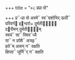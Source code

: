 +++
title = "०८ प्रप्रा वो"

+++
प्र᳓-प्रा वो अस्मे᳓ स्व᳓यशोभिर् ऊती᳓  
परिवर्ग᳓ इ᳓न्दरो+ दुर्मतीनां᳐᳓  
द᳓रीमन् दुर्मतीना᳐᳓म्  
स्वयं᳓ सा᳓ रिषय᳓ध्यै  
या᳓ न उपेषे᳓ अत्रइः᳓  
हते᳓म् असन् न᳓ वक्षति  
क्षिप्ता᳓ जूर्णि᳓र् न᳓ वक्षति